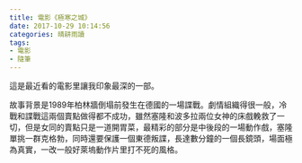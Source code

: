 ```yaml
---
title: 電影《極寒之城》
date: 2017-10-29 10:14:56
categories: 晴耕雨讀
tags:
- 電影
- 隨筆
---
```

這是最近看的電影里讓我印象最深的一部。

故事背景是1989年柏林牆倒塌前發生在德國的一場諜戰。劇情組織得很一般，冷戰和諜戰這兩個賣點做得都不成功，雖然塞隆和波多拉兩位女神的床戲輓救了一切，但是女同的賣點只是一道開胃菜，最精彩的部分是中後段的一場動作戲，塞隆單挑一群克格勃，同時還要保護一個東德叛諜，長達數分鐘的一個長鏡頭，場面極為真實，一改一般好萊塢動作片里打不死的風格。

